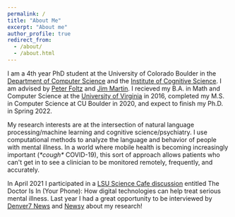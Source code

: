 ```yaml
---
permalink: /
title: "About Me"
excerpt: "About me"
author_profile: true
redirect_from: 
  - /about/
  - /about.html
---
```


I am a 4th year PhD student at the University of Colorado Boulder in the [Department of Computer Science](https://www.colorado.edu/cs/) and the [Institute of Cognitive Science](https://www.colorado.edu/ics/). I am advised by [Peter Foltz](http://peterfoltz.me/) and [Jim Martin](https://home.cs.colorado.edu/~martin/). I recieved my B.A. in Math and Computer Science at the [University of Virginia](https://www.virginia.edu/) in 2016, completed my M.S. in Computer Science at CU Boulder in 2020, and expect to finish my Ph.D. in Spring 2022.

My research interests are at the intersection of natural language processing/machine learning and cognitive science/psychiatry. I use computational methods to analyze the language and behavior of people with mental illness. In a world where mobile health is becoming increasingly important (*\*cough\** COVID-19), this sort of approach allows patients who can't get in to see a clinician to be monitored remotely, frequently, and accurately. 

In April 2021 I participated in a [LSU Science Cafe discussion](https://www.youtube.com/watch?v=hxdOTjm9Xjk&ab_channel=LSUResearch) entitled The Doctor Is In (Your Phone): How digital technologies can help treat serious mental illness. Last year I had a great opportunity to be interviewed by [Denver7 News](https://www.thedenverchannel.com/news/local-news/cu-boulder-artificial-intelligence-app-could-change-the-way-mental-illness-is-diagnosed) and [Newsy](https://www.newsy.com/stories/how-an-ai-phone-app-could-help-patients-with-schizophrenia/) about my research!




